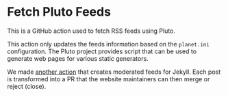 # Fetch Pluto Feeds

This is a GitHub action used to fetch RSS feeds using Pluto.

This action only updates the feeds information based on the
`planet.ini` configuration. The Pluto project provides script that can be
used to generate web pages for various static generators.

We made [another action](https://github.com/OSAS/github-pluto-moderate-posts.git)
that creates moderated feeds for Jekyll. Each post is transformed into a PR
that the website maintainers can then merge or reject (close).
